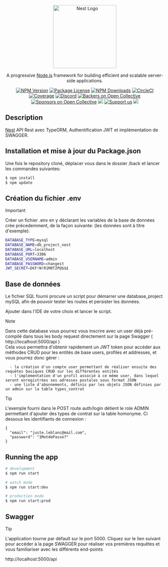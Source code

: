 <p align="center">
  <a href="http://nestjs.com/" target="blank"><img src="https://nestjs.com/img/logo-small.svg" width="200" alt="Nest Logo" /></a>
</p>

[circleci-image]: https://img.shields.io/circleci/build/github/nestjs/nest/master?token=abc123def456
[circleci-url]: https://circleci.com/gh/nestjs/nest

  <p align="center">A progressive <a href="http://nodejs.org" target="_blank">Node.js</a> framework for building efficient and scalable server-side applications.</p>
    <p align="center">
<a href="https://www.npmjs.com/~nestjscore" target="_blank"><img src="https://img.shields.io/npm/v/@nestjs/core.svg" alt="NPM Version" /></a>
<a href="https://www.npmjs.com/~nestjscore" target="_blank"><img src="https://img.shields.io/npm/l/@nestjs/core.svg" alt="Package License" /></a>
<a href="https://www.npmjs.com/~nestjscore" target="_blank"><img src="https://img.shields.io/npm/dm/@nestjs/common.svg" alt="NPM Downloads" /></a>
<a href="https://circleci.com/gh/nestjs/nest" target="_blank"><img src="https://img.shields.io/circleci/build/github/nestjs/nest/master" alt="CircleCI" /></a>
<a href="https://coveralls.io/github/nestjs/nest?branch=master" target="_blank"><img src="https://coveralls.io/repos/github/nestjs/nest/badge.svg?branch=master#9" alt="Coverage" /></a>
<a href="https://discord.gg/G7Qnnhy" target="_blank"><img src="https://img.shields.io/badge/discord-online-brightgreen.svg" alt="Discord"/></a>
<a href="https://opencollective.com/nest#backer" target="_blank"><img src="https://opencollective.com/nest/backers/badge.svg" alt="Backers on Open Collective" /></a>
<a href="https://opencollective.com/nest#sponsor" target="_blank"><img src="https://opencollective.com/nest/sponsors/badge.svg" alt="Sponsors on Open Collective" /></a>
  <a href="https://paypal.me/kamilmysliwiec" target="_blank"><img src="https://img.shields.io/badge/Donate-PayPal-ff3f59.svg"/></a>
    <a href="https://opencollective.com/nest#sponsor"  target="_blank"><img src="https://img.shields.io/badge/Support%20us-Open%20Collective-41B883.svg" alt="Support us"></a>
  <a href="https://twitter.com/nestframework" target="_blank"><img src="https://img.shields.io/twitter/follow/nestframework.svg?style=social&label=Follow"></a>
</p>
  <!--[![Backers on Open Collective](https://opencollective.com/nest/backers/badge.svg)](https://opencollective.com/nest#backer)
  [![Sponsors on Open Collective](https://opencollective.com/nest/sponsors/badge.svg)](https://opencollective.com/nest#sponsor)-->

## Description

[Nest](https://github.com/nestjs/nest) API Rest avec TypeORM, Authentification JWT et implémentation de SWAGGER.

## Installation et mise à jour du Package.json

Une fois le repository cloné, déplacer vous dans le dossier /back et lancer les commandes suivantes:

```bash
$ npm install
$ npm update
```

## Création du fichier .env

> [!IMPORTANT]
> Créer un fichier .env en y déclarant les variables de la base de données crée précedemment, de la façon suivante: (les données sont à titre d'exemple):

```bash
DATABASE_TYPE=mysql
DATABASE_NAME=db_project_nest
DATABASE_URL=localhost
DATABASE_PORT=3306
DATABASE_USERNAME=admin
DATABASE_PASSWORD=changeit
JWT_SECRET=D€F!N!R1M0T2P@$$£
```

## Base de données

Le fichier SQL fourni procure un script pour démarrer une database_project mySQL afin de pouvoir tester les routes et persister les données.

Ajouter dans l'IDE de votre choix et lancer le script.

> [!NOTE]
> Dans cette database vous pourrez vous inscrire avec un user déjà pré-compilé dans tous les body request directement sur la page Swagger ( http://localhost:5000/api )  
> Cela vous permettra d'obtenir rapidement un JWT token pour accéder aux méthodes CRUD pour les entités de base users, profiles et addresses, et vous pourrez donc gérer :

```
  - la création d'un compte user permettant de réaliser ensuite des requêtes basiques CRUD sur les différentes entités
  - l'implémentation d'un profil associé à ce même user, dans lequel seront enregistrées ses adresses postales sous format JSON
  - une liste d'abonnements, définis par les objets JSON définies par un admin sur la table types_contrat
```

> [!TIP]
> L'exemple fourni dans le POST route auth/login détient le role ADMIN permettant d'ajouter des types de contrat sur la table homonyme.
> Ci dessous les identifiants de connexion :

```
{
  "email": "juste.leblanc@mail.com",
  "password": "1MotdePasse?"
}
```

## Running the app

```bash
# development
$ npm run start

# watch mode
$ npm run start:dev

# production mode
$ npm run start:prod
```

## Swagger

> [!TIP]
> L'application tourne par défault sur le port 5000.
> Cliquez sur le lien suivant pour accéder à la page SWAGGER pour réaliser vos premières requêtes et vous familiariser avec les différents end-points

http://localhost:5000/api
